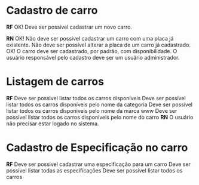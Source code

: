 # Cadastro de carro
**RF**
OK! Deve ser possivel cadastrar um novo carro.

**RN**
OK! Não deve ser possivel cadastrar um carro com uma placa já existente. 
Não deve ser possível alterar a placa de um carro já cadastrado. 
OK! O carro deve ser cadastrado, por padrão, com disponibilidade. 
O usuário responsável pelo cadastro deve ser um usuário administrador.

# Listagem de carros
**RF**
Deve ser possivel listar todos os carros disponíveis
Deve ser possível listar todos os carros disponíveis pelo nome da categoria Deve ser possivel listar todos os carros disponiveis pelo nome da marca www Deve ser possível listar todos os carros disponíveis pelo nome do carro
**RN**
O usuário não precisar estar logado no sistema.

# Cadastro de Especificação no carro
**RF**
Deve ser possivel cadastrar uma especificação para um carro
Deve ser possivel listar todas as especificações
Deve ser possivel listar todos os carros